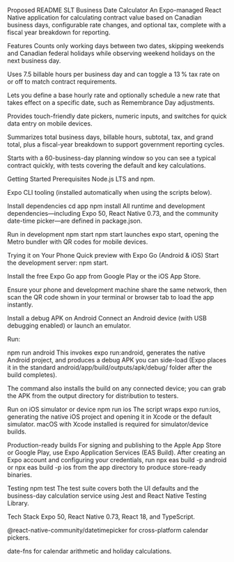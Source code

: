 Proposed README
SLT Business Date Calculator
An Expo-managed React Native application for calculating contract value based on Canadian business days, configurable rate changes, and optional tax, complete with a fiscal year breakdown for reporting.

Features
Counts only working days between two dates, skipping weekends and Canadian federal holidays while observing weekend holidays on the next business day.

Uses 7.5 billable hours per business day and can toggle a 13 % tax rate on or off to match contract requirements.

Lets you define a base hourly rate and optionally schedule a new rate that takes effect on a specific date, such as Remembrance Day adjustments.

Provides touch-friendly date pickers, numeric inputs, and switches for quick data entry on mobile devices.

Summarizes total business days, billable hours, subtotal, tax, and grand total, plus a fiscal-year breakdown to support government reporting cycles.

Starts with a 60-business-day planning window so you can see a typical contract quickly, with tests covering the default and key calculations.

Getting Started
Prerequisites
Node.js LTS and npm.

Expo CLI tooling (installed automatically when using the scripts below).

Install dependencies
cd app
npm install
All runtime and development dependencies—including Expo 50, React Native 0.73, and the community date-time picker—are defined in package.json.

Run in development
npm start
npm start launches expo start, opening the Metro bundler with QR codes for mobile devices.

Trying it on Your Phone
Quick preview with Expo Go (Android & iOS)
Start the development server: npm start.

Install the free Expo Go app from Google Play or the iOS App Store.

Ensure your phone and development machine share the same network, then scan the QR code shown in your terminal or browser tab to load the app instantly.

Install a debug APK on Android
Connect an Android device (with USB debugging enabled) or launch an emulator.

Run:

npm run android
This invokes expo run:android, generates the native Android project, and produces a debug APK you can side-load (Expo places it in the standard android/app/build/outputs/apk/debug/ folder after the build completes).

The command also installs the build on any connected device; you can grab the APK from the output directory for distribution to testers.

Run on iOS simulator or device
npm run ios
The script wraps expo run:ios, generating the native iOS project and opening it in Xcode or the default simulator. macOS with Xcode installed is required for simulator/device builds.

Production-ready builds
For signing and publishing to the Apple App Store or Google Play, use Expo Application Services (EAS Build). After creating an Expo account and configuring your credentials, run npx eas build -p android or npx eas build -p ios from the app directory to produce store-ready binaries.

Testing
npm test
The test suite covers both the UI defaults and the business-day calculation service using Jest and React Native Testing Library.

Tech Stack
Expo 50, React Native 0.73, React 18, and TypeScript.

@react-native-community/datetimepicker for cross-platform calendar pickers.

date-fns for calendar arithmetic and holiday calculations.

